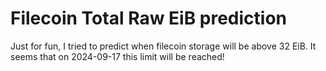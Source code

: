 # Filecoin Total Raw EiB prediction
Just for fun, I tried to predict when filecoin storage will be above 32 EiB.
It seems that on 2024-09-17 this limit will be reached!
